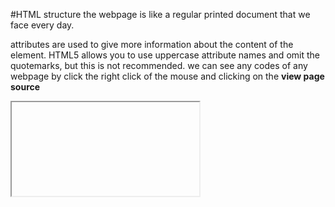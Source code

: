 #HTML structure 
the webpage is like a regular printed document that we face every day.


attributes are used to give more information about the content of the element.
HTML5 allows you to use uppercase attribute names and omit the quotemarks, but this is not recommended.
we can see any codes of any webpage by click the right click of the mouse and clicking on the __view page source__
<iframe> is like a window in your webpage . it allows you to look into another page with the width and the height that you choose.
The <div> and <span> elements allow you to group
block-level and inline elements together.
<meta> gives information about the webpage.
  ##Escape charectars there are some charecters
  that are used in and reserved by HTML code. (For example, the
left and right angled brackets.) and to make them visable for the user we have to use some symbols. for example &#60 is used to show the left angled bracket.
 DOCTYPES tell browsers which version of HTML you
are using. 
  The <header> and <footer>
elements can be used for:
● The main header or footer
that appears at the top or
bottom of every page on the
site.
● A header or footer for an
individual <article> or
<section> within the page
  The <nav> element is used to
contain the major navigational
blocks on the site such as the primary site navigation
  
  The article element acts as
a container for any section of a
page that could stand alone and
potentially be syndicated.
the aside element has two purposes that are depending on whether it is in the article elemnt or not .
if t is inside the article element it contain information about the article but not essential such as a grossery about the the article.
if it is outside the article it acts as a container for a content that is related to the whole site.
The section element groups
related content together, and
typically each section would
have its own heading.
the figure element t can be used
to contain any content that is
referenced from the main flow of
an article
 such as : ● Images
● Videos
● Graphs
● Diagrams
● Code samples
● Text that supports the main
body of an article
The new elements provide clearer code (compared
with using multiple <div> elements).
 it reduces the use of div element
  Older browsers that do not understand HTML5
elements need to be told which elements are
block-level elements.
  To make HTML5 elements work in Internet Explorer 8
(and older versions of IE), extra JavaScript is needed,
which is available free from Google.
  A wireframe is a simple sketch of the key
information that needs to go on each page of a
site. It shows the hierarchy of the information
and how much space it might require
  Good navigation tends to follow these principles : Concise,Clear,selective,Context, Interactive and Consistent.
   It's important to understand who your target audience
is, why they would come to your site, what information
they want to find and when they are likely to return.
  Site maps allow you to plan the structure of a site.
Visual hierarchy helps
visitors understand what you are trying to tell them
  JAVASCRIPT allows you to make webpages more interactive.
  You can use JavaScript to add
elements, attributes, and text to the
page, or remove them
  PROGRAM RULES
You can specify a set of steps for
the browser to follow (like a recipe),
which allows it to access or change the
content of a page. 
  
REACT TO EVENTS
You can specify that a script should run
when a specific event has occurred.
